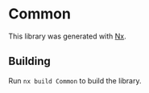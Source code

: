 # Common

This library was generated with [Nx](https://nx.dev).

## Building

Run `nx build Common` to build the library.

